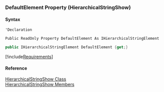 ﻿### DefaultElement Property (HierarchicalStringShow)

#### Syntax

```vbnet
'Declaration

Public ReadOnly Property DefaultElement As IHierarchicalStringElement
```

```csharp
public IHierarchicalStringElement DefaultElement {get;}
```

[!include[Requirements](../partials/requirements.md)]

#### Reference

[HierarchicalStringShow Class](fcSDK~FChoice.Foundation.Clarify.DataObjects.HierarchicalStringShow.md)  
[HierarchicalStringShow Members](fcSDK~FChoice.Foundation.Clarify.DataObjects.HierarchicalStringShow_members.md)